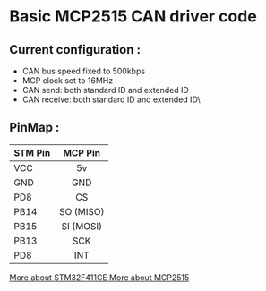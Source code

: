 # Basic MCP2515 CAN driver code 
## Current configuration :
- CAN bus speed fixed to 500kbps
- MCP clock set to 16MHz
- CAN send: both standard ID and extended ID
- CAN receive: both standard ID and extended ID\
## PinMap :
| STM Pin       | MCP Pin       |
| ------------- |:-------------:|
| VCC           | 5v            |
| GND           | GND           |
| PD8           | CS            |
| PB14          | SO (MISO)     |
| PB15          | SI (MOSI)     |
| PB13          | SCK           |
| PD8           | INT           |
[More about STM32F411CE ](https://www.st.com/resource/en/reference_manual/rm0383-stm32f411xce-advanced-armbased-32bit-mcus-stmicroelectronics.pdf)
[More about MCP2515 ](https://ww1.microchip.com/downloads/en/DeviceDoc/MCP2515-Stand-Alone-CAN-Controller-with-SPI-20001801J.pdf)


